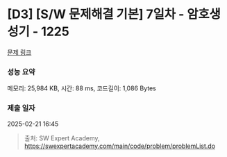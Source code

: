 # [D3] [S/W 문제해결 기본] 7일차 - 암호생성기 - 1225 

[문제 링크](https://swexpertacademy.com/main/code/problem/problemDetail.do?contestProbId=AV14uWl6AF0CFAYD) 

### 성능 요약

메모리: 25,984 KB, 시간: 88 ms, 코드길이: 1,086 Bytes

### 제출 일자

2025-02-21 16:45



> 출처: SW Expert Academy, https://swexpertacademy.com/main/code/problem/problemList.do